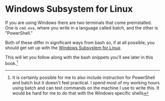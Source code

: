 # Windows Subsystem for Linux

If you are using Windows there are two terminals that come preinstalled. One is `cmd.exe`, where
you write in a language called batch, and the other is "PowerShell."

Both of these differ in significant ways from bash so, if at all possible, you should get set up with the [Windows Subsystem for Linux](https://learn.microsoft.com/en-us/windows/wsl/about).

This will let you follow along with the bash snippets you'll see later in this book.[^other_shells]

[^other_shells]: It is certainly possible for me to also include instruction for PowerShell and batch but it doesn't feel practical. I spend most of my working hours using batch and can test commands on the machine I use to write this. It would be hard for me to do that with the Windows specific shells